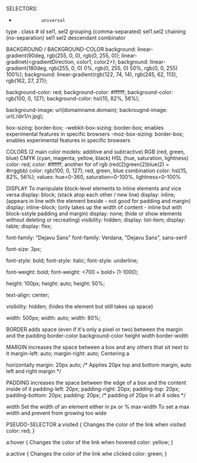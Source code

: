 SELECTORS:
*               universal
<p>             type
.               class
#               id
sel1, sel2      grouping (comma-separated)
sel1.sel2       chaining (no-separation)
sel1 sel2       descendant combinator


BACKGROUND / BACKGROUND-COLOR
background: linear-gradient(90deg, rgb(255, 0, 0), rgb(0, 255, 0));
    linear-gradinet(<gradientDirection, color1, color2>);
background: linear-gradient(180deg, rgb(255, 0, 0) 0%, rgb(0, 255, 0) 50%, rgb(0, 0, 255) 100%);
background: linear-gradient(rgb(122, 74, 14), rgb(245, 62, 113), rgb(162, 27, 27));

background-color: red;
background-color: #ffffff;
background-color: rgb(100, 0, 127);
background-color: hsl(15, 82%, 56%);


background-image: url(domainname.domain);
backrougnd-image: url(./dir1/n.jpg);

box-sizing: border-box;
    -webkit-box-sizing: border-box;     enables experimental features in specific browsers
    -moz-box-sizing: border-box;        enables experimental features in specific browsers


COLORS (2 main color models: additive and subtractive)
    RGB (red, green, blue)
    CMYK (cyan, magenta, yellow, black)
    HSL (hue, saturation, lightness)
color: red;
color: #ffffff;                 another for of rgb (red(2)green(2)blue(2) = #rrggbb)
color: rgb(100, 0, 127);        red, green, blue combination
color: hsl(15, 82%, 56%);       values: hue=0-360, saturation=0-100%, lightness=0-100%


DISPLAY         To manipulate block-level elements to inline elements and vice versa
display: block; (stack atop each other / new line)
display: inline; (appears in line with the element beside - not good for padding and margin)
display: inline-block; (only takes up the width of content - inline but with block-sstyle padding and margin)
display: none;          (hide or show elements without deleting or recreating)
visibility: hidden;
display: list-item;
display: table;
display: flex;


font-family: "Dejavu Sans"
font-family: Verdana, "Dejavu Sans", sans-serif

font-size: 3px;

font-style: bold;
font-style: italic;
font-style: underline;

font-weight: bold;
font-weight: <700 = bold> (1-1000);

height: 100px;
height: auto;
height: 50%;

text-align: center;

visibility: hidden;         (hides the element but still takes up space)

width: 500px;
width: auto;
width: 80%;


BORDER          adds space (even if it's only a pixel or two) between the margin and the padding
border-color
background-color
height
width
border-width


MARGIN          increases the space between a box and any others that sit next to it
margin-left: auto;
margin-right: auto;
    Centering a <div> horizontally
margin: 20px auto; /* Applies 20px top and bottom margin, auto left and right margin */


PADDING         increases the space between the edge of a box and the content inside of it
padding-left: 20px;
padding-right: 20px;
padding-top: 20px;
padding-bottom: 20px;
padding: 20px; /* padding of 20px in all 4 sides */


width
    Set the width of an element either in px or %
max-width
    To set a max width and prevent from growing too wide

PSEUDO-SELECTOR
a:visited {         Changes the color of the link when visited
    color: red; }

a:hover {           Changes the color of the link when hovered
    color: yellow; }

a:active {          Changes the color of the link whe clicked
    color: green; }
